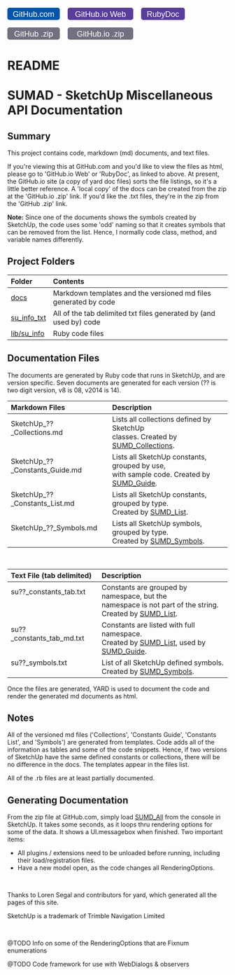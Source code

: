 [docs]:https://github.com/MSP-Greg/SketchUp/tree/master/docs
[su_info_txt]:https://github.com/MSP-Greg/SketchUp/tree/master/su_info_txt
[lib/su_info]:https://github.com/MSP-Greg/SketchUp/tree/master/lib/su_info
[SUMD_All]:http://www.rubydoc.info/github/MSP-Greg/SketchUp/SUMD_All
[SUMD_Collections]:http://www.rubydoc.info/github/MSP-Greg/SketchUp/SUMD_Collections
[SUMD_Guide]:http://www.rubydoc.info/github/MSP-Greg/SketchUp/SUMD_Guide
[SUMD_List]:http://www.rubydoc.info/github/MSP-Greg/SketchUp/SUMD_List
[SUMD_Symbols]:http://www.rubydoc.info/github/MSP-Greg/SketchUp/SUMD_Symbols
<p>
<a href="https://github.com/MSP-Greg/SketchUp">
<svg  width="120" height="28" xmlns="http://www.w3.org/2000/svg" >
<rect width="120" height="28" fill="#05a"    x="0" y="0" rx="5" ry="5" />
<g text-anchor="middle" font-family="Lucida Sans,Lucida Grande,Verdana,Arial,sans-serif" font-size="18px">
<text x="60" y="21" fill="#fff" fill-opacity="1.0">GitHub.com</text>
</g></svg></a>
<a href="http://msp-greg.github.io/su_info/file.README.html" style="margin-left:1em;">
<svg  width="150" height="28" xmlns="http://www.w3.org/2000/svg">
<rect width="150" height="28" fill="#583D9B" x="0" y="0" rx="5" ry="5" />
<g text-anchor="middle" font-family="Lucida Sans,Lucida Grande,Verdana,Arial,sans-serif" font-size="18px">
<text x="75" y="21" fill="#fff" fill-opacity="1.0">GitHub.io Web</text>
</g></svg></a>
<a href="http://www.rubydoc.info/github/MSP-Greg/SketchUp/master/file/README.md" style="margin-left:1em;">
<svg  width="100" height="28" xmlns="http://www.w3.org/2000/svg">
<rect width="100" height="28" fill="#583D9B" x="0" y="0" rx="5" ry="5" />
<g text-anchor="middle" font-family="Lucida Sans,Lucida Grande,Verdana,Arial,sans-serif" font-size="18px">
<text x="50" y="21" fill="#fff" fill-opacity="1.0">RubyDoc</text>
</g></svg></a>
</p><p>
<a href="https://github.com/MSP-Greg/SketchUp/archive/master.zip">
<svg  width="120" height="28" xmlns="http://www.w3.org/2000/svg">
<rect width="120" height="28" fill="#707080"    x="0" y="0" rx="5" ry="5" />
<g text-anchor="middle" font-family="Lucida Sans,Lucida Grande,Verdana,Arial,sans-serif" font-size="18px">
<text x="60" y="21" fill="#fff" fill-opacity="1.0">GitHub .zip</text>
</g></svg></a>
<a href="https://github.com/MSP-Greg/MSP-Greg.github.io/archive/master.zip" style="margin-left:1em;">
<svg  width="150" height="28" xmlns="http://www.w3.org/2000/svg">
<rect width="150" height="28" fill="#707080" x="0" y="0" rx="5" ry="5" />
<g text-anchor="middle" font-family="Lucida Sans,Lucida Grande,Verdana,Arial,sans-serif" font-size="18px">
<text x="75" y="21" fill="#fff" fill-opacity="1.0">GitHub.io .zip</text>
</g></svg></a>
</p>

# README<br/><br/>SUMAD - SketchUp Miscellaneous API Documentation

## Summary

This project contains code, markdown (md) documents, and text files.

If you're viewing this at GitHub.com and you'd like to view the files as html,
please go to 'GitHub.io Web' or 'RubyDoc', as linked to above.  At present,
the GitHub.io site (a copy of yard doc files) sorts the file listings, so it's a
little better reference.  A 'local copy' of the docs can be created from the zip
at the 'GitHub.io .zip' link.  If you'd like the .txt files, they're in the zip
from the 'GitHub .zip' link.

**Note:** Since one of the documents shows the symbols created by SketchUp, the
code uses some 'odd' naming so that it creates symbols that can be removed
from the list.  Hence, I normally code class, method, and variable names
differently.

## Project Folders

| Folder        | Contents                                                           |
|:--------------|:-------------------------------------------------------------------|
| [docs]        | Markdown templates and the versioned md files generated by code    |
| [su_info_txt] | All of the tab delimited txt files generated by (and used by) code |
| [lib/su_info] | Ruby code files                                                    |

## Documentation Files

The documents are generated by Ruby code that runs in SketchUp, and are version
specific.  Seven documents are generated for each version (?? is two digit version,
v8 is 08, v2014 is 14).


| Markdown Files                             | Description                                                                 |
|:-------------------------------------------|:----------------------------------------------------------------------------|
| SketchUp\_??\_Collections.md<br/>&#160;     | Lists all collections defined by SketchUp<br/>classes. Created by [SUMD_Collections]. |
| SketchUp\_??\_Constants_Guide.md<br/>&#160; | Lists all SketchUp constants, grouped by use,<br/>with sample code.  Created by [SUMD_Guide]. |
| SketchUp\_??\_Constants_List.md<br/>&#160;  | Lists all SketchUp constants, grouped by type.<br/>Created by [SUMD_List].  |
| SketchUp\_??\_Symbols.md<br/>&#160;         | Lists all SketchUp symbols, grouped by type.<br/>Created by [SUMD_Symbols]. |
<br/>

| Text File (tab delimited)             | Description                                                          |
|:--------------------------------------|:---------------------------------------------------------------------|
| su??\_constants_tab.txt<br/>&#160;<br/>&#160; | Constants are grouped by namespace, but the<br/>namespace is not part of the string.<br/>Created by [SUMD_List]. |
| su??\_constants_tab_md.txt<br/>&#160; | Constants are listed with full namespace.<br/>Created by [SUMD_List], used by [SUMD_Guide]. |
| su??\_symbols.txt<br/>&#160;          | List of all SketchUp defined symbols.<br/>Created by [SUMD_Symbols]. |

Once the files are generated, YARD is used to document the code and render the
generated md documents as html.

## Notes

All of the versioned md files ('Collections', 'Constants Guide', 'Constants List',
and 'Symbols') are generated from templates.  Code adds all of the information
as tables and some of the code snippets.  Hence, if two versions of SketchUp
have the same defined constants or collections, there will be no difference in
the docs.  The templates appear in the files list.

All of the .rb files are at least partially documented.

## Generating Documentation

From the zip file at GitHub.com, simply load [SUMD_All] from the console in
SketchUp.  It takes some seconds, as it loops thru rendering options for some of
the data.  It shows a UI.messagebox when finished.  Two important items:

* All plugins / extensions need to be unloaded before running, including their
load/registration files.
* Have a new model open, as the code changes all RenderingOptions.

<br/>

Thanks to Loren Segal and contributors for yard, which generated all the pages
of this site.

SketchUp is a trademark of Trimble Navigation Limited

<br/>

@TODO Info on some of the RenderingOptions that are Fixnum enumerations

@TODO Code framework for use with WebDialogs & observers
